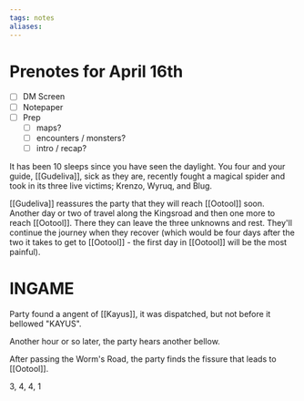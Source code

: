 ```yaml
---
tags: notes
aliases:
---
```


# Prenotes for April 16th
- [ ] DM Screen
- [ ] Notepaper
- [ ] Prep
	- [ ] maps?
	- [ ] encounters / monsters?
	- [ ] intro / recap?

It has been 10 sleeps since you have seen the daylight. You four and your guide, [[Gudeliva]], sick as they are, recently fought a magical spider and took in its three live victims; Krenzo, Wyruq, and Blug. 

[[Gudeliva]] reassures the party that they will reach [[Ootool]] soon. Another day or two of travel along the Kingsroad and then one more to reach [[Ootool]]. There they can leave the three unknowns and rest. They'll continue the journey when they recover (which would be four days after the two it takes to get to [[Ootool]] - the first day in [[Ootool]] will be the most painful).

# INGAME
Party found a angent of [[Kayus]], it was dispatched, but not before it bellowed "KAYUS".

Another hour or so later, the party hears another bellow.

After passing the Worm's Road, the party finds the fissure that leads to [[Ootool]].

3, 4, 4, 1